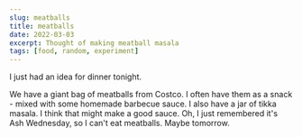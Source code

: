 ```yaml
---
slug: meatballs
title: meatballs
date: 2022-03-03
excerpt: Thought of making meatball masala
tags: [food, random, experiment]
---
```


I just had an idea for dinner tonight.

We have a giant bag of meatballs from Costco. I often have them as a snack - mixed with some homemade barbecue sauce. I also have a jar of tikka masala. I think that might make a good sauce. Oh, I just remembered it's Ash Wednesday, so I can't eat meatballs. Maybe tomorrow.
